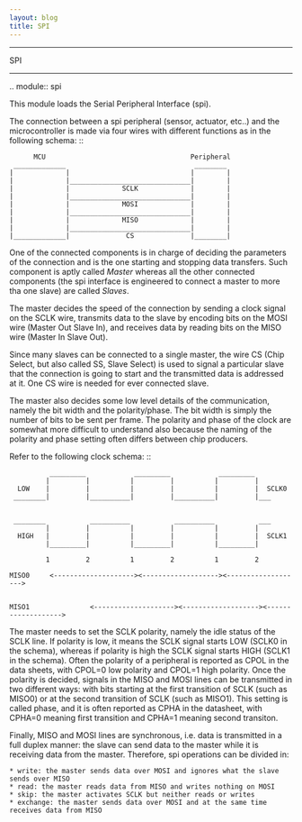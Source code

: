 ```yaml
---
layout: blog
title: SPI
---
```

***
SPI
***
.. module:: spi


This module loads the Serial Peripheral Interface (spi).

The connection between a spi peripheral (sensor, actuator, etc..) and the microcontroller is made
via  four wires with different functions as in the following schema: ::

          MCU                                    Peripheral
     _____________                                ________
    |             |                              |        |
    |             |______________________________|        |
    |             |             SCLK             |        |
    |             |______________________________|        |
    |             |             MOSI             |        |
    |             |______________________________|        |
    |             |             MISO             |        |
    |             |______________________________|        |
    |_____________|              CS              |________|
     

One of the connected components is in charge of deciding the parameters of the connection and is the one starting
and stopping data transfers. Such component is aptly called *Master* whereas all the other connected components (the spi interface 
is engineered to connect a master to more tha one slave) are called *Slaves*.

The master decides the speed of the connection by sending a clock signal on the SCLK wire, transmits data to the slave
by encoding bits on the MOSI wire (Master Out Slave In), and receives data by reading bits on the MISO wire (Master In Slave Out).

Since many slaves can be connected to a single master, the wire CS (Chip Select, but also called SS, Slave Select) is used
to signal a particular slave that the connection is going to start and the transmitted data is addressed at it. One CS wire is needed
for ever connected slave.

The master also decides some low level details of the communication, namely the bit width and the polarity/phase.
The bit width is simply the number of bits to be sent per frame. The polarity and phase of the clock are somewhat more
difficult to understand also because the naming of the polarity and phase setting often differs between chip producers.

Refer to the following clock schema: ::

              _________            _________            _________
             |         |          |         |          |         |
      LOW    |         |          |         |          |         |  SCLK0
     ________|         |__________|         |__________|         |___

    
     ________           __________           __________           ___
             |         |          |         |          |         |
      HIGH   |         |          |         |          |         |  SCLK1
             |_________|          |_________|          |_________|
  
             1         2          1         2          1         2  

    MISO0     <--------------------><-------------------><------------------->

    
    MISO1               <--------------------><-------------------><------------------->

The master needs to set the SCLK polarity, namely the idle status of the SCLK line. If polarity is low,
it means the SCLK signal starts LOW (SCLK0 in the schema), whereas if polarity is high the SCLK signal starts
HIGH (SCLK1 in the schema). Often the polarity of a peripheral is reported as CPOL in the data sheets, with CPOL=0 low polarity
and CPOL=1 high polarity.
Once the polarity is decided, signals in the MISO and MOSI lines can be transmitted in two different ways: with bits
starting at the first transition of SCLK (such as MISO0) or at the second transition of SCLK (such as MISO1). This setting is called phase,
and it is often reported as CPHA in the datasheet, with CPHA=0 meaning first transition and CPHA=1 meaning second transiton.

Finally, MISO and MOSI lines are synchronous, i.e. data is transmitted in a full duplex manner: the slave can send data
to the master while it is receiving data from the master. Therefore, spi operations can be divided in:

    * write: the master sends data over MOSI and ignores what the slave sends over MISO
    * read: the master reads data from MISO and writes nothing on MOSI
    * skip: the master activates SCLK but neither reads or writes
    * exchange: the master sends data over MOSI and at the same time receives data from MISO

